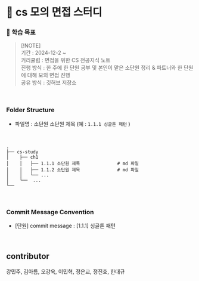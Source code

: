 
# 📖 cs 모의 면접 스터디


### 🔷 학습 목표
 
> [!NOTE]\
> 기간 : 2024-12-2 ~ <br/>
> 커리큘럼 : 면접을 위한 CS 전공지식 노트 <br/>
> 진행 방식 : 한 주에 한 단원 공부 및 본인이 맡은 소단원 정리 & 파트너와 한 단원에 대해 모의 면접 진행 <br/>
> 공유 방식 : 깃허브 저장소 <br/>


<br/>


### Folder Structure

* 파일명 : 소단원 소단원 제목 (예 : `1.1.1 싱글톤 패턴` )

<br/>

    .
    ├── cs-study
    │    ├── ch1                       
    │    │   ├── 1.1.1 소단원 제목              # md 파일
    │    │   ├── 1.1.2 소단원 제목              # md 파일
    │    │   └── ...
    │    └──  ...
    └──

<br/>

  
### Commit Message Convention

- [단원] commit message : [1.1.1] 싱글톤 패턴



<br/>


## contributor

강민주, 김아름, 오강욱, 이민혁, 정은교, 정진호, 한대규

<br/><br/><br/>


